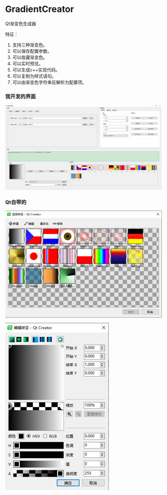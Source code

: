 # GradientCreator
Qt渐变色生成器

特征：
1. 支持三种渐变色。
2. 可以保存配置参数。
3. 可以收藏渐变色。
4. 可以实时预览。
5. 可以生成c++实现代码。
6. 可以复制为样式语句。
7. 可以由渐变色字符串反解析为配置项。

### 我开发的界面

![](screenshots/1.png)

### Qt自带的

![](screenshots/2.png)

![](screenshots/3.png)